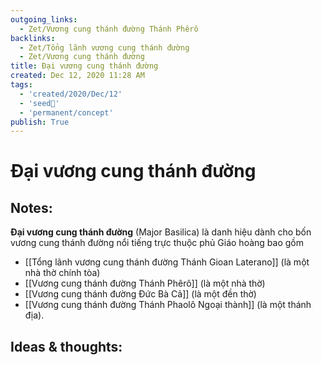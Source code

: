 ```yaml
---
outgoing_links:
  - Zet/Vương cung thánh đường Thánh Phêrô
backlinks:
  - Zet/Tổng lãnh vương cung thánh đường
  - Zet/Vương cung thánh đường
title: Đại vương cung thánh đường
created: Dec 12, 2020 11:28 AM
tags:
  - 'created/2020/Dec/12'
  - 'seed🥜'
  - 'permanent/concept'
publish: True
---
```

# Đại vương cung thánh đường

## Notes:
**Đại vương cung thánh đường** (Major Basilica) là danh hiệu dành cho bốn vương cung thánh đường nổi tiếng trực thuộc phủ Giáo hoàng bao gồm 

- [[Tổng lãnh vương cung thánh đường Thánh Gioan Laterano]] (là một nhà thờ chính tòa)
- [[Vương cung thánh đường Thánh Phêrô]] (là một nhà thờ)
- [[Vương cung thánh đường Đức Bà Cả]] (là một đền thờ)
- [[Vương cung thánh đường Thánh Phaolô Ngoại thành]] (là một thánh địa).

## Ideas & thoughts:

